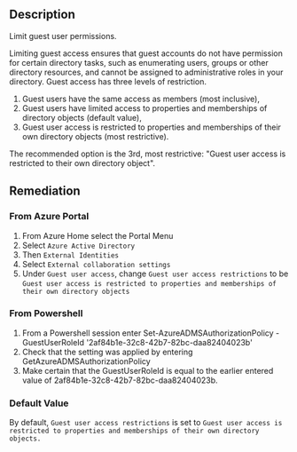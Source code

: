 ## Description

Limit guest user permissions.

Limiting guest access ensures that guest accounts do not have permission for certain directory tasks, such as enumerating users, groups or other directory resources, and cannot be assigned to administrative roles in your directory. Guest access has three levels of restriction.

  1. Guest users have the same access as members (most inclusive),
  2. Guest users have limited access to properties and memberships of directory objects (default value),
  3. Guest user access is restricted to properties and memberships of their own directory objects (most restrictive).

The recommended option is the 3rd, most restrictive: "Guest user access is restricted to their own directory object".

## Remediation

### From Azure Portal

  1. From Azure Home select the Portal Menu
  2. Select `Azure Active Directory`
  3. Then `External Identities`
  4. Select `External collaboration settings`
  5. Under `Guest user access`, change `Guest user access restrictions` to be `Guest user access is restricted to properties and memberships of their own directory objects`

### From Powershell

  1. From a Powershell session enter Set-AzureADMSAuthorizationPolicy - GuestUserRoleId '2af84b1e-32c8-42b7-82bc-daa82404023b'
  2. Check that the setting was applied by entering GetAzureADMSAuthorizationPolicy
  3. Make certain that the GuestUserRoleId is equal to the earlier entered value of 2af84b1e-32c8-42b7-82bc-daa82404023b.

### Default Value

By default, `Guest user access restrictions` is set to `Guest user access is restricted to properties and memberships of their own directory objects.`